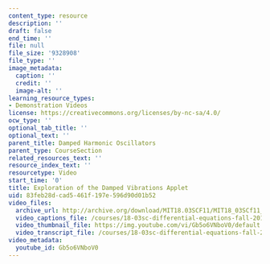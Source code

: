 ```yaml
---
content_type: resource
description: ''
draft: false
end_time: ''
file: null
file_size: '9328908'
file_type: ''
image_metadata:
  caption: ''
  credit: ''
  image-alt: ''
learning_resource_types:
- Demonstration Videos
license: https://creativecommons.org/licenses/by-nc-sa/4.0/
ocw_type: ''
optional_tab_title: ''
optional_text: ''
parent_title: Damped Harmonic Oscillators
parent_type: CourseSection
related_resources_text: ''
resource_index_text: ''
resourcetype: Video
start_time: '0'
title: Exploration of the Damped Vibrations Applet
uid: 83feb28d-cad5-461f-197e-596d90d01b52
video_files:
  archive_url: http://archive.org/download/MIT18.03SCF11/MIT18_03SCf11_app6.mp4
  video_captions_file: /courses/18-03sc-differential-equations-fall-2011/7a2245ad015850289a7732472363989c_Gb5o6VNboV0.vtt
  video_thumbnail_file: https://img.youtube.com/vi/Gb5o6VNboV0/default.jpg
  video_transcript_file: /courses/18-03sc-differential-equations-fall-2011/ed489de45a1c053fd87f4baa37ea9a14_Gb5o6VNboV0.pdf
video_metadata:
  youtube_id: Gb5o6VNboV0
---
```

